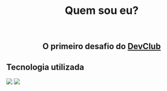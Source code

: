 <h1 align="center">Quem sou eu?</h1>
<br>
<h2 align="center">O primeiro desafio do <a href="https://rodolfomori.com.br/devclub">DevClub</a>
<br>
<h2>Tecnologia utilizada</h2>
<img src="https://img.shields.io/badge/HTML5-E34F26?style=for-the-badge&logo=html5&logoColor=white">
<img src="https://github.com/LucassMCorrea/quem-sou-eu-html/blob/master/quem-sou-eu.png?raw=true">
